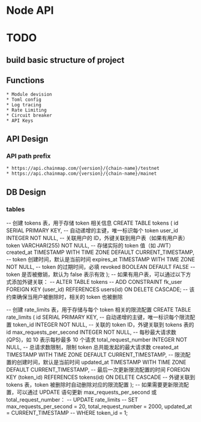 # Node API

# TODO
## build basic structure of project
## Functions
    * Module devision
    * Toml config
    * Log tracing
    * Rate Limiting
    * Circuit breaker
    * API Keys

## API Design
### API path prefix
    * https://api.chainmap.com/{version}/{chain-name}/testnet
    * https://api.chainmap.com/{version}/{chain-name}/mainet

## DB Design
### tables
-- 创建 tokens 表，用于存储 token 相关信息
CREATE TABLE tokens (
    id SERIAL PRIMARY KEY,                      -- 自动递增的主键，唯一标识每个 token
    user_id INTEGER NOT NULL,                   -- 关联用户的 ID，外键关联到用户表（如果有用户表）
    token VARCHAR(255) NOT NULL,                -- 存储实际的 token 值（如 JWT）
    created_at TIMESTAMP WITH TIME ZONE DEFAULT CURRENT_TIMESTAMP,  -- token 创建时间，默认是当前时间
    expires_at TIMESTAMP WITH TIME ZONE NOT NULL,  -- token 的过期时间，必填
    revoked BOOLEAN DEFAULT FALSE               -- token 是否被撤销，默认为 false 表示有效
);
-- 如果有用户表，可以通过以下方式添加外键关联：
-- ALTER TABLE tokens
-- ADD CONSTRAINT fk_user FOREIGN KEY (user_id) REFERENCES users(id) ON DELETE CASCADE;
-- 该约束确保当用户被删除时，相关的 token 也被删除


-- 创建 rate_limits 表，用于存储与每个 token 相关的限流配置
CREATE TABLE rate_limits (
    id SERIAL PRIMARY KEY,                           -- 自动递增的主键，唯一标识每个限流配置
    token_id INTEGER NOT NULL,                       -- 关联的 token ID，外键关联到 tokens 表的 id
    max_requests_per_second INTEGER NOT NULL,        -- 每秒最大请求数 (QPS)，如 10 表示每秒最多 10 个请求
    total_request_number INTEGER NOT NULL,           -- 总请求数限制，限制 token 总共能发起的最大请求数
    created_at TIMESTAMP WITH TIME ZONE DEFAULT CURRENT_TIMESTAMP,  -- 限流配置的创建时间，默认是当前时间
    updated_at TIMESTAMP WITH TIME ZONE DEFAULT CURRENT_TIMESTAMP,  -- 最后一次更新限流配置的时间
    FOREIGN KEY (token_id) REFERENCES tokens(id) ON DELETE CASCADE  -- 外键关联到 tokens 表，token 被删除时自动删除对应的限流配置
);
-- 如果需要更新限流配置，可以通过 UPDATE 语句更新 max_requests_per_second 或 total_request_number：
-- UPDATE rate_limits
-- SET max_requests_per_second = 20, total_request_number = 2000, updated_at = CURRENT_TIMESTAMP
-- WHERE token_id = 1;

